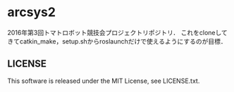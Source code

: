 # arcsys2
2016年第3回トマトロボット競技会プロジェクトリポジトリ．
これをcloneしてきてcatkin_make，setup.shからroslaunchだけで使えるようにするのが目標．

## LICENSE
This software is released under the MIT License, see LICENSE.txt.
